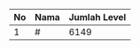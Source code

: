 | No | Nama            | Jumlah Level |
|----|-----------------|--------------|
| 1  | #    |    6149        |
